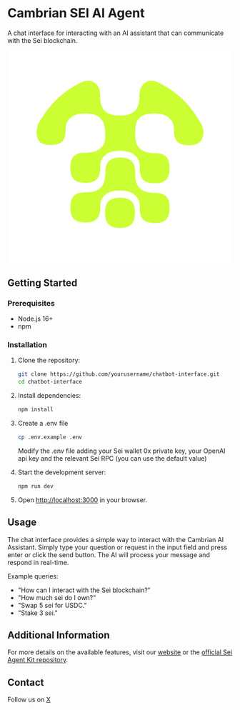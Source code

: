 # Cambrian SEI AI Agent

A chat interface for interacting with an AI assistant that can communicate with the Sei blockchain.

![Cambrian AI Assistant](public/logo-lime.png)

## Getting Started

### Prerequisites

- Node.js 16+
- npm

### Installation

1. Clone the repository:
   ```bash
   git clone https://github.com/yourusername/chatbot-interface.git
   cd chatbot-interface
   ```

2. Install dependencies:
   ```bash
   npm install
   ```

3. Create a .env file
   ```bash
   cp .env.example .env
   ```
   Modify the .env file adding your Sei wallet 0x private key, your OpenAI api key and the relevant Sei RPC (you can use the default value)


4. Start the development server:
   ```bash
   npm run dev
   ```

5. Open [http://localhost:3000](http://localhost:3000) in your browser.

## Usage

The chat interface provides a simple way to interact with the Cambrian AI Assistant. Simply type your question or request in the input field and press enter or click the send button. The AI will process your message and respond in real-time.

Example queries:
- "How can I interact with the Sei blockchain?"
- "How much sei do I own?"
- "Swap 5 sei for USDC."
- "Stake 3 sei."

## Additional Information
For more details on the available features, visit our [website](https://www.cambrian.wtf/) or the [official Sei Agent Kit repository](https://github.com/CambrianAgents/sei-agent-kit).

## Contact
Follow us on [X](https://x.com/cambrian_ai)